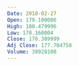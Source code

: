 ```yaml
---
Date: 2018-02-27
Open: 179.100006
High: 180.479996
Low: 178.160004
Close: 178.389999
Adj Close: 177.704758
Volume: 38928100
---
```


